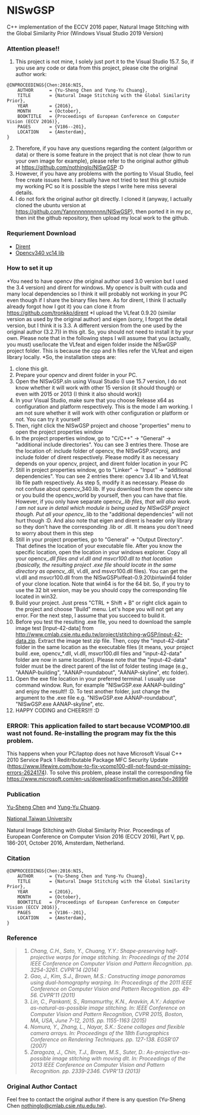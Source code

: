 # NISwGSP
C++ implementation of the ECCV 2016 paper, Natural Image Stitching with the Global Similarity Prior (Windows Visual Studio 2019 Version)

### Attention please!!
1. This project is not mine, I solely just port it to the Visual Studio 15.7. So, if you use any code or data from this project, please cite the original author work:
```
@INPROCEEDINGS{Chen:2016:NIS,
	AUTHOR		= {Yu-Sheng Chen and Yung-Yu Chuang},
	TITLE		= {Natural Image Stitching with the Global Similarity Prior}, 
	YEAR		= {2016},
	MONTH		= {October},
	BOOKTITLE	= {Proceedings of European Conference on Computer Vision (ECCV 2016)},
	PAGES		= {V186--201},
	LOCATION	= {Amsterdam},
}
```
2. Therefore, if you have any questions regarding the content (algorithm or data) or there is some feature in the project that is not clear (how to run your own image for example), please refer to the original author github at https://github.com/nothinglo/NISwGSP :D
3. However, if you have any problems with the porting to Visual Studio, feel free create issues here. I actually have not tried to test this git outside my working PC so it is possible the steps I write here miss several details.
4. I do not fork the original author git directly. I cloned it (anyway, I actually cloned the ubuntu version at https://github.com/Yannnnnnnnnnnn/NISwGSP), then ported it in my pc, then init the github repository, then upload my local work to the github.
### Requriement Download

- [Dirent](https://github.com/tronkko/dirent)
- [Opencv340 vc14 lib](https://sourceforge.net/projects/opencvlibrary/files/opencv-win/)

### How to set it up
*You need to have opencv (the original author used 3.0 version but I used the 3.4 version) and dirent for windows. My opencv is built with cuda and many local dependencies so I think it will probably not working in your PC even though if I share the binary files here. As for dirent, I think (I actually already forgot how I got it) you can clone it from https://github.com/tronkko/dirent
*I upload the VLfeat 0.9.20 (similar version as used by the original author) and eigen (sorry, I forgot the detail version, but I think it is 3.3. A different version from the one used by the original author (3.2.7)) in this git. So, you should not need to install it by your own. Please note that in the following steps I will assume that you (actually, you must) use/locate the VLfeat and eigen folder inside the NISwGSP project folder. This is because the cpp and h files refer the VLfeat and eigen library locally.
*So, the installation steps are:
1. clone this git.
2. Prepare your opencv and dirent folder in your PC.
3. Open the NISwGSP.sln using Visual Studio (I use 15.7 version, I do not know whether it will work with other 15 version (it should though) or even with 2015 or 2013 (I think it also should work))
4. In your Visual Studio, make sure that you choose Release x64 as configuration and platform respectively. This is the mode I am working. I am not sure whether it will work with other configuration or platform or not. You can try it yourself
5. Then, right click the NISwGSP project and choose "properties" menu to open the project properties window
6. In the project properties window, go to "C/C++" -> "General" -> "additional include directories". You can see 3 entries there. Those are the location of: include folder of opencv, the NISwGSP.vcxproj, and include folder of dirent respectively. Please modify it as necessary depends on your opencv, project, and dirent folder location in your PC
7. Still in project properties window, go to "Linker" -> "Input" -> "additional dependencies". You can see 2 entries there: opencv 3.4 lib and VLfeat lib file path respectively. As step 5, modify it as necessary. Please do not confuse about opencv_340.lib. If you download from the opencv site or you build the opencv_world by yourself, then you can have that file. However, if you only have separate opencv_*.lib files, that will also work. I am not sure in detail which module is being used by NISwGSP project though. Put all your opencv_*.lib to the "additional dependencies" will not hurt though :D. And also note that eigen and dirent is header only library so they don't have the corresponding .lib or .dll. It means you don't need to worry about them in this step
8. Still in your project properties, go to "General" -> "Output Directory". That defines the location of your executable file. After you know the specific location, open the location in your windows explorer. Copy all your opencv_*.dll files and vl.dll and msvcr100.dll to that location (basically, the resulting project .exe file should locate in the same directory as opencv_*.dll, vl.dll, and msvcr100.dll files). You can get the vl.dll and msvcr100.dll from the NISwGSP\vlfeat-0.9.20\bin\win64 folder of your clone location. Note that win64 is for the 64 bit. So, if you try to use the 32 bit version, may be you should copy the corresponding file located in win32.
9. Build your project. Just press "CTRL + Shift + B" or right click again to the project and choose "Build" menu. Let's hope you will not get any error. For the next step, I assume that you succeed to build it.
10. Before you test the resulting .exe file, you need to download the sample image test [Input-42-data] from http://www.cmlab.csie.ntu.edu.tw/project/stitching-wGSP/input-42-data.zip. Extract the image test zip file. Then, copy the "input-42-data" folder in the same location as the executable files (it means, your project build .exe, opencv_*.dll, vl.dll, msvcr100.dll files and "input-42-data" folder are now in same location). Please note that the "input-42-data" folder must be the direct parent of the list of folder testing image (e.g., "AANAP-building", "AANAP-roundabout", "AANAP-skyline", etc folder).
11. Open the exe file location in your preferred terminal. I usually use command window. Run, for example "NISwGSP.exe AANAP-building" and enjoy the result!! :D. To test another folder, just change the argument to the .exe file e.g. "NISwGSP.exe AANAP-roundabout", "NISwGSP.exe AANAP-skyline", etc.
12. HAPPY CODING and CHEERS!!! :D

### ERROR: This application failed to start because VCOMP100.dll wast not found. Re-installing the program may fix the this problem.
This happens when your PC/laptop does not have Microsoft Visual C++ 2010 Service Pack 1 Reditributable Package MFC Security Update (https://www.lifewire.com/how-to-fix-vcomp100-dll-not-found-or-missing-errors-2624174). To solve this problem, please install the corresponding file https://www.microsoft.com/en-us/download/confirmation.aspx?id=26999

### Publication
[Yu-Sheng Chen](http://www.cmlab.csie.ntu.edu.tw/~nothinglo/) and [Yung-Yu Chuang](http://www.csie.ntu.edu.tw/~cyy/).

[National Taiwan University](http://www.ntu.edu.tw)

Natural Image Stitching with Global Similarity Prior. 
Proceedings of European Conference on Computer Vision 2016 (ECCV 2016), Part V, pp. 186-201, October 2016, Amsterdam, Netherland.

### Citation
```
@INPROCEEDINGS{Chen:2016:NIS,
	AUTHOR		= {Yu-Sheng Chen and Yung-Yu Chuang},
	TITLE		= {Natural Image Stitching with the Global Similarity Prior}, 
	YEAR		= {2016},
	MONTH		= {October},
	BOOKTITLE	= {Proceedings of European Conference on Computer Vision (ECCV 2016)},
	PAGES		= {V186--201},
	LOCATION	= {Amsterdam},
}
```
### Reference

> 1. *Chang, C.H., Sato, Y., Chuang, Y.Y.: Shape-preserving half-projective warps for image stitching. In: Proceedings of the 2014 IEEE Conference on Computer Vision and Pattern Recognition. pp. 3254-3261. CVPR'14 (2014)*
> 2. *Gao, J., Kim, S.J., Brown, M.S.: Constructing image panoramas using dual-homography warping. In: Proceedings of the 2011 IEEE Conference on Computer Vision and Pattern Recognition. pp. 49-56. CVPR'11 (2011)*
> 3. *Lin, C., Pankanti, S., Ramamurthy, K.N., Aravkin, A.Y.: Adaptive as-natural-as-possible image stitching. In: IEEE Conference on Computer Vision and Pattern Recognition, CVPR 2015, Boston, MA, USA, June 7-12, 2015. pp. 1155-1163 (2015)*
> 4. *Nomura, Y., Zhang, L., Nayar, S.K.: Scene collages and flexible camera arrays. In: Proceedings of the 18th Eurographics Conference on Rendering Techniques. pp. 127-138. EGSR'07 (2007)*
> 5. *Zaragoza, J., Chin, T.J., Brown, M.S., Suter, D.: As-projective-as-possible image stitching with moving dlt. In: Proceedings of the 2013 IEEE Conference on Computer Vision and Pattern Recognition. pp. 2339-2346. CVPR'13 (2013)*

### Original Author Contact
Feel free to contact the original author if there is any question (Yu-Sheng Chen nothinglo@cmlab.csie.ntu.edu.tw).
